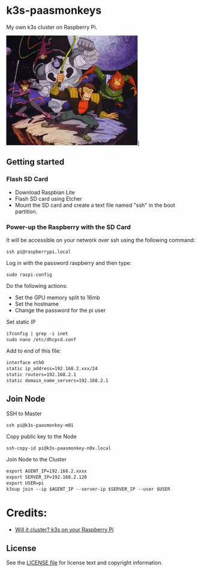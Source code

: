 # k3s-paasmonkeys
My own k3s cluster on Raspberry Pi.

![PAASMONKEYS](images/paasmonkeys.png)]

## Getting started

### Flash SD Card
* Download Raspbian Lite
* Flash SD card using Etcher
* Mount the SD card and create a text file named "ssh" in the boot partition.

### Power-up the Raspberry with the SD Card
It will be accessible on your network over ssh using the following command:
```
ssh pi@raspberrypi.local
```
Log in with the password raspberry and then type:
```
sudo raspi-config
```
Do the following actions:
* Set the GPU memory split to 16mb
* Set the hostname
* Change the password for the pi user

Set static IP
```
ifconfig | grep -i inet
sudo nano /etc/dhcpcd.conf
```
Add to end of this file:
```
interface eth0
static ip_address=192.168.2.xxx/24
static routers=192.168.2.1
static domain_name_servers=192.168.2.1
```

## Join Node
SSH to Master
```
ssh pi@k3s-paasmonkey-m01
```
Copy public key to the Node
```
ssh-copy-id pi@k3s-paasmonkey-n0x.local
```
Join Node to the Cluster
```
export AGENT_IP=192.168.2.xxxx
export SERVER_IP=192.168.2.120
export USER=pi
k3sup join --ip $AGENT_IP --server-ip $SERVER_IP --user $USER
```

Credits:
========

* [Will it cluster? k3s on your Raspberry Pi](https://blog.alexellis.io/test-drive-k3s-on-raspberry-pi/)

License
-------

See the [LICENSE file](LICENSE) for license text and copyright information.
